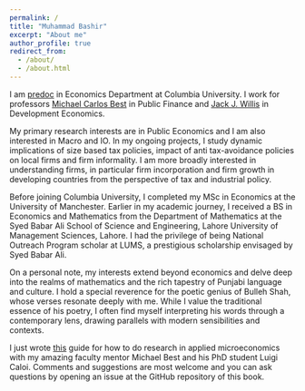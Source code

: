 ```yaml
---
permalink: /
title: "Muhammad Bashir"
excerpt: "About me"
author_profile: true
redirect_from: 
  - /about/
  - /about.html
---
```


I am [predoc](https://econ.columbia.edu/per/pre-doc-research-staff/research-staff-associates/) in Economics Department at Columbia University. I work for professors [Michael Carlos Best](https://blogs.cuit.columbia.edu/mcb2270/) in Public Finance and [Jack J. Willis](https://sites.google.com/view/jwillis/) in Development Economics. 

My primary research interests are in Public Economics and I am also interested in Macro and IO. In my ongoing projects, I study dynamic implications of size based tax policies, impact of anti tax-avoidance policies on local firms and firm informality. I am more broadly interested in understanding firms, in particular firm incorporation and firm growth in developing countries from the perspective of tax and industrial policy. 

Before joining Columbia University, I completed my MSc in Economics at the University of Manchester. Earlier in my academic journey, I received a BS in Economics and Mathematics from the Department of Mathematics at the Syed Babar Ali School of Science and Engineering, Lahore University of Management Sciences, Lahore. I had the privilege of being National Outreach Program scholar at LUMS, a prestigious scholarship envisaged by Syed Babar Ali. 

On a personal note, my interests extend beyond economics and delve deep into the realms of mathematics and the rich tapestry of Punjabi language and culture. I hold a special reverence for the poetic genius of Bulleh Shah, whose verses resonate deeply with me. While I value the traditional essence of his poetry, I often find myself interpreting his words through a contemporary lens, drawing parallels with modern sensibilities and contexts.

I just wrote [this](https://bashirmohammad.github.io/RAGuide/intro.html) guide for how to do research in applied microeconomics with my amazing faculty mentor Michael Best and his PhD student Luigi Caloi. Comments and suggestions are most welcome and you can ask questions by opening an issue at the GitHub repository of this book.
